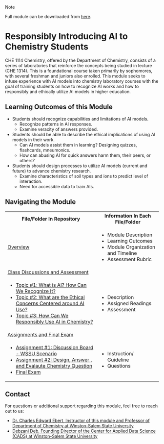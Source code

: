 > [!NOTE]
> Full module can be downloaded from [here](https://github.com/CADS-WSSU/WSSU-AI-Ethics-Modules/blob/main/AI%20in%20Business%20Ethics/AI%20in%20Business%20Ethics%20Module.pdf). 
# Responsibly Introducing AI to Chemistry Students
CHE 1114 Chemistry, offered by the Department of Chemistry, consists of a series of laboratories that reinforce the concepts being studied in lecture (CHE 1314). This is a foundational course taken primarily by sophomores, with several
freshman and juniors also enrolled. This module seeks to infuse experience with AI models into chemistry laboratory courses with the goal of training students on how to recognize AI works and how to responsibly and ethically utilize AI models in
higher education.

## Learning Outcomes of this Module

- Students should recognize capabilities and limitations of AI models.
  -	Recognize patterns in AI responses.
  -	Examine veracity of answers provided.
-	Students should be able to describe the ethical implications of using AI models in their work.
    - Can AI models assist them in learning? Designing quizzes, flashcards, mneumonics.
    - How can abusing AI for quick answers harm them, their peers, or others?
- Students should design processes to utilize AI models (current and future) to advance chemistry research.
    - Examine characteristics of soil types and ions to predict level of interaction.
    - Need for accessible data to train AIs.


## Navigating the Module
<table>
  <tbody>
    <tr>
      <th>File/Folder In Repository</th>
      <th>Information In Each File/Folder</th>
    </tr>
    <tr>
      <td><a href="https://github.com/CADS-WSSU/WSSU-AI-Ethics-Modules/blob/main/Responsibly%20Introducing%20AI%20to%20Chemistry%20Students/Overview.pdf">Overview</a></td>
      <td>
        <ul>
          <li>Module Description</li>
          <li>Learning Outcomes </li>
          <li>Module Organization and Timeline</li>
          <li>Assessment Rubric</li>
        </ul>
      </td>
    </tr>
    <tr>
    <td><a href="https://github.com/CADS-WSSU/WSSU-AI-Ethics-Modules/tree/main/Responsibly%20Introducing%20AI%20to%20Chemistry%20Students/Class%20Discussions%20and%20Assessments">Class Discussions and Assessment</a></td> 
    </tr>
    <tr>
      <td>
        <ul>
          <li><a href="https://github.com/CADS-WSSU/WSSU-AI-Ethics-Modules/blob/main/Responsibly%20Introducing%20AI%20to%20Chemistry%20Students/Class%20Discussions%20and%20Assessments/Topic%201-What%20is%20AI%20How%20Can%20We%20Recognize%20It.pdf">Topic #1: What is AI?  How Can We Recognize It?</a></li>
          <li><a href="https://github.com/CADS-WSSU/WSSU-AI-Ethics-Modules/blob/main/Responsibly%20Introducing%20AI%20to%20Chemistry%20Students/Class%20Discussions%20and%20Assessments/Topic%202-What%20are%20the%20Ethical%20Concerns%20Centered%20around%20AI%20Use.pdf">Topic #2: What are the Ethical Concerns Centered around AI Use?</a></li>
          <li><a href="https://github.com/CADS-WSSU/WSSU-AI-Ethics-Modules/blob/main/Responsibly%20Introducing%20AI%20to%20Chemistry%20Students/Class%20Discussions%20and%20Assessments/Topic%203-How%20Can%20We%20Responsibly%20Use%20AI%20in%20Chemistry.pdf">Topic #3: How Can We Responsibly Use AI in Chemistry?</a></li>
      </td>
      <td>
        <ul>
          <li>Description</li>
          <li>Assigned Readings</li>
          <li>Assessment</li>
        </ul>
      </td>
    </tr>
    <tr>
    <td><a href="https://github.com/CADS-WSSU/WSSU-AI-Ethics-Modules/tree/main/Responsibly%20Introducing%20AI%20to%20Chemistry%20Students/Assignments%20and%20Final%20Exam">Assignments and Final Exam</a></td> 
    </tr>
    <tr>
      <td>
        <ul>
          <li><a href="https://github.com/CADS-WSSU/WSSU-AI-Ethics-Modules/blob/main/Responsibly%20Introducing%20AI%20to%20Chemistry%20Students/Assignments%20and%20Final%20Exam/Assignemnt%201-Discussion%20Board%20-%20WSSU%20Scenario.pdf">Assignment #1: Discussion Board - WSSU Scenario</a></li>
          <li><a href="https://github.com/CADS-WSSU/WSSU-AI-Ethics-Modules/blob/main/Responsibly%20Introducing%20AI%20to%20Chemistry%20Students/Assignments%20and%20Final%20Exam/Assignement%202-Design%2C%20Answer%20%2C%20and%20Evalaute%20Chemistry%20Question.pdf">Assignment #2: Design, Answer , and Evalaute Chemistry Question</a></li>
          <li><a href="https://github.com/CADS-WSSU/WSSU-AI-Ethics-Modules/blob/main/Responsibly%20Introducing%20AI%20to%20Chemistry%20Students/Assignments%20and%20Final%20Exam/Final%20Exam.pdf">Final Exam</a></li>
      </td>
      <td>
        <ul>
          <li>Instruction/ Guideline</li>
          <li>Questions</li>
        </ul>
      </td>
    </tr>
  </tbody>
</table>

## Contact
For questions or additional support regarding this module, feel free to reach out to us:
* [Dr. Charles Edward Ebert, Instructor of this module and Professor of Department of Chemistry
at Winston-Salem State University](mailto:)
* [Debzani Deb, Founding Director of the Center for Applied Data Science (CADS) at Winston-Salem State University](mailto:debd@wssu.edu)
